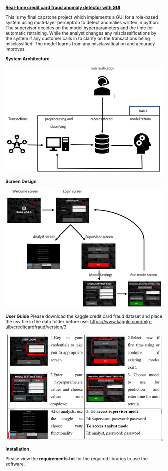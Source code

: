 **<u>Real-time credit card fraud anomaly detector with GUI</u>**

This is my final capstone project which implements a GUI for a role-based system using multi-layer perceptron to detect anomalies written in python. The supervisor decides on the model hyperparameters and the time for automatic retraining. While the analyst changes any misclassifications by the system if any customer calls in to clarify on the transactions being misclassified. The model learns from any misclassification and accuracy improves.

**System Architecture**

![alt text](https://github.com/alson-loo/real-time-credit-card-anomaly-detector-GUI/blob/master/architecture.png)



**Screen Design**


![alt text](https://github.com/alson-loo/real-time-credit-card-anomaly-detector-GUI/blob/master/screen_design.png)


**User Guide**
Please download the kaggle credit card fraud dataset and place the csv file in the data folder before use.
https://www.kaggle.com/mlg-ulb/creditcardfraud/version/3

![alt text](https://github.com/alson-loo/real-time-credit-card-anomaly-detector-GUI/blob/master/user_guide.png)

**Installation**

Please view the **requirements.txt** for the required libraries to use the software.
